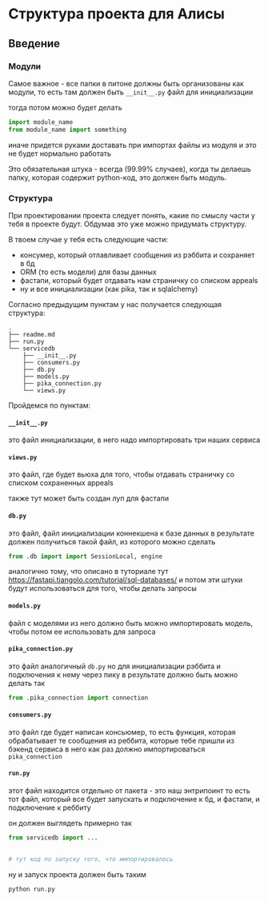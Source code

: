 # Структура проекта для Алисы

## Введение
### Модули
Самое важное - все папки в питоне должны быть организованы как модули,
то есть там должен быть `__init__.py` файл для инициализации

тогда потом можно будет делать 
```python
import module_name
from module_name import something
```
иначе придется руками доставать при импортах файлы из модуля
и это не будет нормально работать

Это обязательная штука - всегда (99.99% случаев), когда ты делаешь папку,
которая содержит python-код, это должен быть модуль.

### Структура
При проектировании проекта следует понять, какие по смыслу части у тебя
в проекте будут. Обдумав это уже можно придумать структуру.

В твоем случае у тебя есть следующие части:
- консумер, который отлавливает сообщения из рэббита и сохраняет в бд
- ORM (то есть модели) для базы данных
- фастапи, который будет отдавать нам страничку со списком appeals
- ну и все инициализации (как pika, так и sqlalchemy)

Согласно предыдущим пунктам у нас получается следующая структура:
```
.
├── readme.md
├── run.py
└── servicedb
    ├── __init__.py
    ├── consumers.py
    ├── db.py
    ├── models.py
    ├── pika_connection.py
    └── views.py
```

Пройдемся по пунктам:
#### `__init__.py`
это файл инициализации, в него надо импортировать три наших сервиса
#### `views.py`
это файл, где будет вьюха для того, 
чтобы отдавать страничку со списком сохраненных appeals

также тут может быть создан луп для фастапи
#### `db.py`
это файл, файл инициализации коннекшена к базе данных
в результате должен получиться такой файл, из которого можно сделать
```python
from .db import import SessionLocal, engine
```
аналогично тому, что описано в туториале тут https://fastapi.tiangolo.com/tutorial/sql-databases/
и потом эти штуки будут использоваться для того, чтобы делать запросы
#### `models.py`
файл с моделями
из него должно быть можно импортировать модель, чтобы потом ее использовать для запроса
#### `pika_connection.py`
это файл аналогичный `db.py` но для инициализации рэббита и подключения
к нему через пику
в результате должно быть можно делать так
```python
from .pika_connection import connection
```
#### `consumers.py`
это файл где будет написан консьюмер, то есть функция,
которая обрабатывает те сообщения из реббита, которые тебе пришли
из бэкенд сервиса
в него как раз должно импортироваться `pika_connection`
#### `run.py`
этот файл находится отдельно от пакета - это наш энтрипоинт
то есть тот файл, который все будет запускать
и подключение к бд, и фастапи, и подключение к реббиту

он должен выглядеть примерно так
```python
from servicedb import ...


# тут код по запуску того, что импортировалось
```

ну и запуск проекта должен быть таким
```bash
python run.py
```
